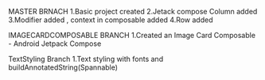 MASTER BRNACH
1.Basic project created
2.Jetack compose Column added
3.Modifier added , context in composable added
4.Row added

IMAGECARDCOMPOSABLE BRANCH 
1.Created an Image Card Composable - Android Jetpack Compose

TextStyling Branch
1.Text styling with fonts and buildAnnotatedString(Spannable)